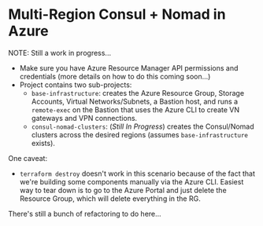 # Multi-Region Consul + Nomad in Azure

NOTE: Still a work in progress...

* Make sure you have Azure Resource Manager API permissions and credentials (more details on how to do this coming soon...)
* Project contains two sub-projects:
	* `base-infrastructure`: creates the Azure Resource Group, Storage Accounts, Virtual Networks/Subnets, a Bastion host, and runs a `remote-exec` on the Bastion that uses the Azure CLI to create VN gateways and VPN connections.
	* `consul-nomad-clusters`: (_Still In Progress_) creates the Consul/Nomad clusters across the desired regions (assumes `base-infrastructure` exists).

One caveat:
* `terraform destroy` doesn't work in this scenario because of the fact that we're building some components manually via the Azure CLI. Easiest way to tear down is to go to the Azure Portal and just delete the Resource Group, which will delete everything in the RG.

There's still a bunch of refactoring to do here...
